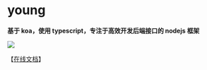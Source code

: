 # young

**基于 koa，使用 typescript，专注于高效开发后端接口的 nodejs 框架**

<img src="http://youngjs.pcyang.cn/image/logo.svg">

【<a href="http://youngjs.pcyang.cn" target="_blank">在线文档</a>】
